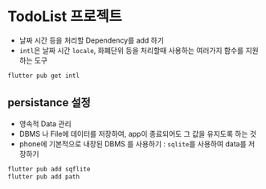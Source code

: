 # TodoList 프로젝트

- 날짜 시간 등을 처리할 Dependency를 add 하기
- `intl`은 날짜 시간 `locale`, 화폐단위 등을 처리할때 사용하는 여러가지 함수를 지원하는 도구

```bash
flutter pub get intl

```

## persistance 설정

- 영속적 Data 관리
- DBMS 나 File에 데이터를 저장하여, app이 종료되어도 그 값을 유지도록 하는 것
- phone에 기본적으로 내장된 DBMS 를 사용하기 : `sqlite`를 사용하여 data를 저장하기

```bash
flutter pub add sqflite
flutter pub add path

```
